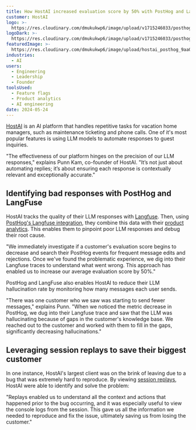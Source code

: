```yaml
---
title: How HostAI increased evaluation score by 50% with PostHog and LangFuse
customer: HostAI
logo: >-
  https://res.cloudinary.com/dmukukwp6/image/upload/v1715246033/posthog.com/contents/host-ai-logo.jpg
logoDark: >-
  https://res.cloudinary.com/dmukukwp6/image/upload/v1715246033/posthog.com/contents/host-ai-logo.jpg
featuredImage: >-
  https://res.cloudinary.com/dmukukwp6/image/upload/hostai_posthog_9aa09a3382.png
industries:
  - AI
users:
  - Engineering
  - Leadership
  - Founder
toolsUsed:
  - Feature flags
  - Product analytics
  - AI engineering
date: 2024-05-24
---
```


[HostAI](https://hostai.app/) is an AI platform that handles repetitive tasks for vacation home managers, such as maintenance ticketing and phone calls. One of it's most popular features is using LLM models to automate responses to guest inquiries.

"The effectiveness of our platform hinges on the precision of our LLM responses," explains Punn Kam, co-founder of HostAI. "It’s not just about automating replies; it’s about ensuring each response is contextually relevant and exceptionally accurate."

## Identifying bad responses with PostHog and LangFuse

HostAI tracks the quality of their LLM responses with [Langfuse](https://langfuse.com/). Then, using [PostHog's Langfuse integration](/docs/product-analytics/llms#langfuse), they combine this data with their [product analytics](/product-analytics). This enables them to pinpoint poor LLM responses and debug their root cause.

"We immediately investigate if a customer's evaluation score begins to decrease and search their PostHog events for frequent message edits and rejections. Once we've found the problematic experience, we dig into their Langfuse traces to understand what went wrong. This approach has enabled us to increase our average evaluation score by 50%."

<BorderWrapper>
<Quote
    imageSource="/images/customers/punn-kam.jpeg"
    size="md"
    name="Punn Kam"
    title="Co-founder, HostAI"
    quote={`"PostHog and LangFuse enable us to spot early signs of dissatifaction with our app. So far, we've been able to reach out to 10 customers and prevent them from churning because of this."`}
/>
</BorderWrapper>

PostHog and LangFuse also enables HostAI to reduce their LLM hallucination rate by monitoring how many messages each user sends.

"There was one customer who we saw was starting to send fewer messages," explains Punn. "When we noticed the metric decrease in PostHog, we dug into their Langfuse trace and saw that the LLM was hallucinating because of gaps in the customer's knowledge base. We reached out to the customer and worked with them to fill in the gaps, significantly decreasing hallucinations."

## Leveraging session replays to save their biggest customer

In one instance, HostAI's largest client was on the brink of leaving due to a bug that was extremely hard to reproduce. By viewing [session replays](/session-replay), HostAI were able to identify and solve the problem:

"Replays enabled us to understand all the context and actions that happened prior to the bug occurring, and it was especially useful to view the console logs from the session. This gave us all the information we needed to reproduce and fix the issue, ultimately saving us from losing the customer."